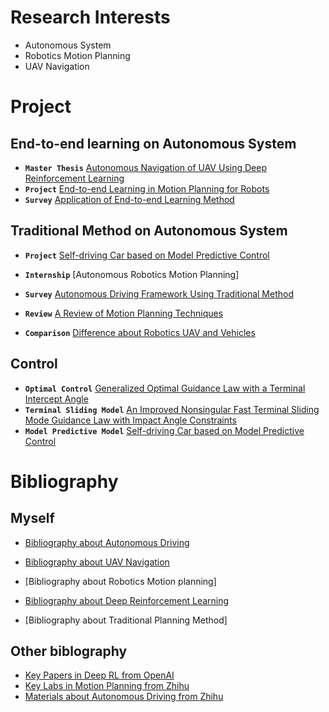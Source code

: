 # Research Interests

*   Autonomous System
*   Robotics Motion Planning
*   UAV Navigation

# Project

## End-to-end learning on Autonomous System
* **`Master Thesis`** [Autonomous Navigation of UAV Using Deep Reinforcement Learning](https://github.com/benchun123/phd/blob/master/P1_Autonomous%20Navigation%20of%20UAV%20Using%20Deep%20Reinforcement%20Learning.pdf)
* **`Project`**   	  [End-to-end Learning in Motion Planning for Robots](https://github.com/benchun123/phd/blob/master/P2_End-to-end%20Learning%20in%20Motion%20Planning%20for%20Robots.pdf)
* **`Survey`**		  [Application of End-to-end Learning Method](https://github.com/benchun123/phd/blob/master/P3_Application%20of%20End-to-End%20Learning.pdf)

## Traditional Method on Autonomous System
* **`Project`** 	  [Self-driving Car based on Model Predictive Control]()
* **`Internship`** 	  [Autonomous Robotics Motion Planning]
* **`Survey`** 		  [Autonomous Driving Framework Using Traditional Method](https://github.com/benchun123/phd/blob/master/P6_Autonomous%20Driving%20%20Framework%20Using%20Traditional%20Method.pdf)
* **`Review`** 		  [A Review of Motion Planning Techniques]()

* **`Comparison`** 	  [Difference about Robotics UAV and Vehicles](https://github.com/benchun123/phd/blob/master/P7_Difference%20between%20Robot%20UAV%20and%20Vehicles.pdf)

## Control
* **`Optimal Control`**  [Generalized Optimal Guidance Law with a Terminal Intercept Angle]()
* **`Terminal Sliding Model`** 		  [An Improved Nonsingular Fast Terminal Sliding Mode Guidance Law with Impact Angle Constraints]()
* **`Model Predictive Model`** 		  [Self-driving Car based on Model Predictive Control]()


# Bibliography

## Myself
* [Bibliography about Autonomous Driving](https://github.com/benchun123/phd/blob/master/Bibliography%20about%20Autonomous%20Driving.md)
* [Bibliography about UAV Navigation](https://github.com/benchun123/phd/blob/master/Bibliography%20about%20UAV%20Navigation.md)
* [Bibliography about Robotics Motion planning]

* [Bibliography about Deep Reinforcement Learning](https://github.com/benchun123/phd/blob/master/Bibliography%20about%20Deep%20Reinforcement%20Learning.md)
* [Bibliography about Traditional Planning Method]

## Other biblography
* [Key Papers in Deep RL from OpenAI](https://github.com/benchun123/phd/blob/master/Key%20Papers%20in%20Deep%20RL%20from%20OpenAI.rst#a-model-is-learned)
* [Key Labs in Motion Planning from Zhihu]()
* [Materials about Autonomous Driving from Zhihu]()




